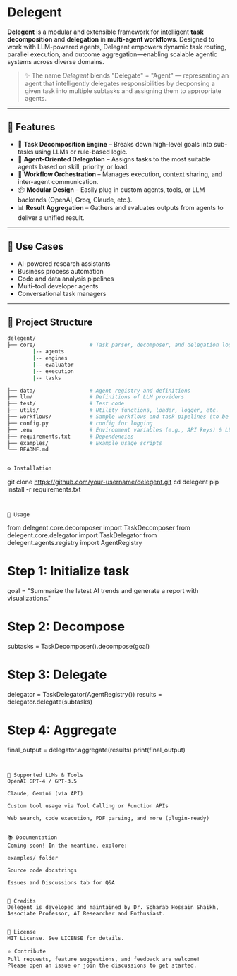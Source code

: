 
# Delegent

**Delegent** is a modular and extensible framework for intelligent **task decomposition** and **delegation** in **multi-agent workflows**. Designed to work with LLM-powered agents, Delegent empowers dynamic task routing, parallel execution, and outcome aggregation—enabling scalable agentic systems across diverse domains.

> ✨ The name *Delegent* blends "Delegate" + "Agent" — representing an agent that intelligently delegates responsibilities by decponsing a given task into multiple subtasks and assigning them to appropriate agents.

---

## 🚀 Features

- 🔨 **Task Decomposition Engine** – Breaks down high-level goals into sub-tasks using LLMs or rule-based logic.
- 🤖 **Agent-Oriented Delegation** – Assigns tasks to the most suitable agents based on skill, priority, or load.
- 🔄 **Workflow Orchestration** – Manages execution, context sharing, and inter-agent communication.
- 📦 **Modular Design** – Easily plug in custom agents, tools, or LLM backends (OpenAI, Groq, Claude, etc.).
- 📊 **Result Aggregation** – Gathers and evaluates outputs from agents to deliver a unified result.

---

## 🧩 Use Cases

- AI-powered research assistants
- Business process automation
- Code and data analysis pipelines
- Multi-tool developer agents
- Conversational task managers

---

## 📁 Project Structure

```bash
delegent/
├── core/                 # Task parser, decomposer, and delegation logic
        |-- agents
        |-- engines
        |-- evaluator
        |-- execution
        |-- tasks

├── data/                 # Agent registry and definitions
├── llm/                  # Definitions of LLM providers
├── test/                 # Test code
├── utils/                # Utility functions, loader, logger, etc.
├── workflows/            # Sample workflows and task pipelines (to be added)
├── config.py             # config for logging
├── .env                  # Environment variables (e.g., API keys) & LLM configuration
├── requirements.txt      # Dependencies
├── examples/             # Example usage scripts
└── README.md


⚙️ Installation
```
git clone https://github.com/your-username/delegent.git
cd delegent
pip install -r requirements.txt
```


🔧 Usage
```
from delegent.core.decomposer import TaskDecomposer
from delegent.core.delegator import TaskDelegator
from delegent.agents.registry import AgentRegistry

# Step 1: Initialize task
goal = "Summarize the latest AI trends and generate a report with visualizations."

# Step 2: Decompose
subtasks = TaskDecomposer().decompose(goal)

# Step 3: Delegate
delegator = TaskDelegator(AgentRegistry())
results = delegator.delegate(subtasks)

# Step 4: Aggregate
final_output = delegator.aggregate(results)
print(final_output)
```


🔌 Supported LLMs & Tools
OpenAI GPT-4 / GPT-3.5

Claude, Gemini (via API)

Custom tool usage via Tool Calling or Function APIs

Web search, code execution, PDF parsing, and more (plugin-ready)


📚 Documentation
Coming soon! In the meantime, explore:

examples/ folder

Source code docstrings

Issues and Discussions tab for Q&A


🧠 Credits 
Delegent is developed and maintained by Dr. Soharab Hossain Shaikh, Associate Professor, AI Researcher and Enthusiast.


📜 License
MIT License. See LICENSE for details.

⭐️ Contribute
Pull requests, feature suggestions, and feedback are welcome!
Please open an issue or join the discussions to get started.





